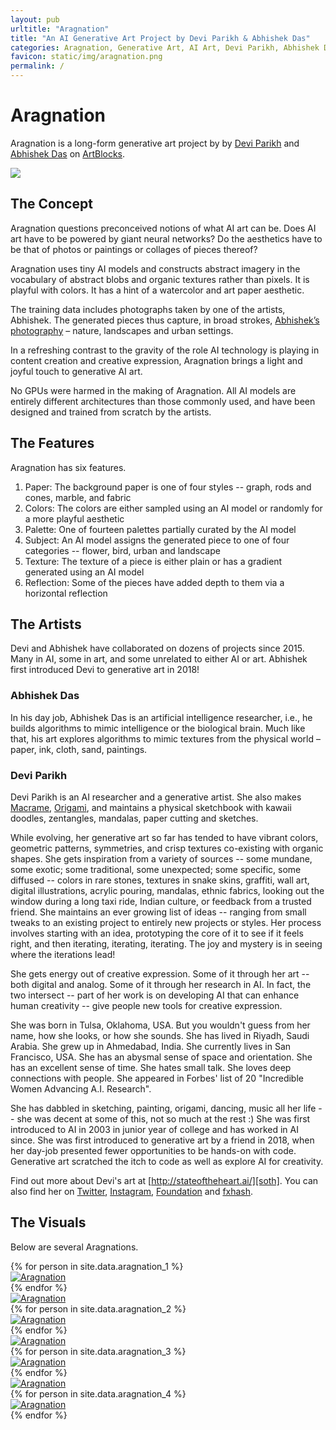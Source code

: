 ```yaml
---
layout: pub
urltitle: "Aragnation"
title: "An AI Generative Art Project by Devi Parikh & Abhishek Das"
categories: Aragnation, Generative Art, AI Art, Devi Parikh, Abhishek Das
favicon: static/img/aragnation.png
permalink: /
---
```


# Aragnation

Aragnation is a long-form generative art project by by [Devi Parikh][devi] and [Abhishek Das][das] on [ArtBlocks][artblocks].  

<img class="inline-pic" src="static/img/aragnation_collage.png">

## The Concept

Aragnation questions preconceived notions of what AI art can be. Does AI art have to be powered by giant neural networks? Do the aesthetics have to be that of photos or paintings or collages of pieces thereof?

Aragnation uses tiny AI models and constructs abstract imagery in the vocabulary of abstract blobs and organic textures rather than pixels. It is playful with colors. It has a hint of a watercolor and art paper aesthetic. 

The training data includes photographs taken by one of the artists, Abhishek.  The generated pieces thus capture, in broad strokes, [Abhishek’s photography][das-photos] – nature, landscapes and urban settings.

In a refreshing contrast to the gravity of the role AI technology is playing in content creation and creative expression, Aragnation brings a light and joyful touch to generative AI art. 

No GPUs were harmed in the making of Aragnation. All AI models are entirely different architectures than those commonly used, and have been designed and trained from scratch by the artists.

## The Features

Aragnation has six features.

1. Paper: The background paper is one of four styles -- graph, rods and cones, marble, and fabric
2. Colors: The colors are either sampled using an AI model or randomly for a more playful aesthetic
3. Palette: One of fourteen palettes partially curated by the AI model
4. Subject: An AI model assigns the generated piece to one of four categories -- flower, bird, urban and landscape
5. Texture: The texture of a piece is either plain or has a gradient generated using an AI model
6. Reflection: Some of the pieces have added depth to them via a horizontal reflection 

## The Artists

Devi and Abhishek have collaborated on dozens of projects since 2015. Many in AI, some in art, and some unrelated to either AI or art. Abhishek first introduced Devi to generative art in 2018!

### Abhishek Das

In his day job, Abhishek Das is an artificial intelligence researcher, i.e., he builds algorithms to mimic intelligence or the biological brain. Much like that, his art explores algorithms to mimic textures from the physical world – paper, ink, cloth, sand, paintings.

### Devi Parikh

Devi Parikh is an AI researcher and a generative artist. She also makes [Macrame][macrame], [Origami][origami], and maintains a physical sketchbook with kawaii doodles, zentangles, mandalas, paper cutting and sketches. 

While evolving, her generative art so far has tended to have vibrant colors, geometric patterns, symmetries, and crisp textures co-existing with organic shapes. She gets inspiration from a variety of sources -- some mundane, some exotic; some traditional, some unexpected; some specific, some diffused -- colors in rare stones, textures in snake skins, graffiti, wall art, digital illustrations, acrylic pouring, mandalas, ethnic fabrics, looking out the window during a long taxi ride, Indian culture, or feedback from a trusted friend. She maintains an ever growing list of ideas -- ranging from small tweaks to an existing project to entirely new projects or styles. Her process involves starting with an idea, prototyping the core of it to see if it feels right, and then iterating, iterating, iterating. The joy and mystery is in seeing where the iterations lead!

She gets energy out of creative expression. Some of it through her art -- both digital and analog. Some of it through her research in AI. In fact, the two intersect -- part of her work is on developing AI that can enhance human creativity -- give people new tools for creative expression.

She was born in Tulsa, Oklahoma, USA. But you wouldn't guess from her name, how she looks, or how she sounds. She has lived in Riyadh, Saudi Arabia. She grew up in Ahmedabad, India. She currently lives in San Francisco, USA. She has an abysmal sense of space and orientation. She has an excellent sense of time. She hates small talk. She loves deep connections with people. She appeared in Forbes' list of 20 "Incredible Women Advancing A.I. Research". 

She has dabbled in sketching, painting, origami, dancing, music all her life -- she was decent at some of this, not so much at the rest :) She was first introduced to AI in 2003 in junior year of college and has worked in AI since. She was first introduced to generative art by a friend in 2018, when her day-job presented fewer opportunities to be hands-on with code. Generative art scratched the itch to code as well as explore AI for creativity.

Find out more about Devi's art at [http://stateoftheheart.ai/][soth]. You can also find her on [Twitter][tw], [Instagram][insta], [Foundation][fnd] and [fxhash][fxhash]. 

## The Visuals

Below are several Aragnations.

<div class = 'art'>
  {% for person in site.data.aragnation_1 %}
  <div class = 'aragnationpiece'>
    <a href = '{{ person.link }}'><img src = '{{person.link}}' alt = 'Aragnation'></a>
  </div>
  {% endfor %}
</div>

<div class = 'fullartpiece'>
<a href = './static/img/aragnation_11.jpg'><img src = './static/img/aragnation_11.jpg' alt = 'Aragnation'></a>
</div>

<div class = 'art'>
  {% for person in site.data.aragnation_2 %}
  <div class = 'aragnationpiece'>
    <a href = '{{ person.link }}'><img src = '{{person.link}}' alt = 'Aragnation'></a>
  </div>
  {% endfor %}
</div>

<div class = 'fullartpiece'>
<a href = './static/img/aragnation_22.jpg'><img src = './static/img/aragnation_22.jpg' alt = 'Aragnation'></a>
</div>

<div class = 'art'>
  {% for person in site.data.aragnation_3 %}
  <div class = 'aragnationpiece'>
    <a href = '{{ person.link }}'><img src = '{{person.link}}' alt = 'Aragnation'></a>
  </div>
  {% endfor %}
</div>

<div class = 'fullartpiece'>
<a href = './static/img/aragnation_33.jpg'><img src = './static/img/aragnation_33.jpg' alt = 'Aragnation'></a>
</div>

<div class = 'art'>
  {% for person in site.data.aragnation_4 %}
  <div class = 'aragnationpiece'>
    <a href = '{{ person.link }}'><img src = '{{person.link}}' alt = 'Aragnation'></a>
  </div>
  {% endfor %}
</div>


[artblocks]: https://www.artblocks.io/
[das]: https://abhishekdas.com/art/
[devi]: http://stateoftheheart.ai/
[das-photos]: https://www.instagram.com/abhshkdz/
[aragnation]: https://deviparikh.github.io/aragnation/
[sketchbook]: https://www.cc.gatech.edu/~parikh/sketchbook.html
[macrame]: https://www.cc.gatech.edu/~parikh/macrame.html
[origami]: https://www.cc.gatech.edu/~parikh/origami.html
[soth]: http://stateoftheheart.ai/ 
[devi]: https://www.cc.gatech.edu/~parikh/
[tw]: https://twitter.com/deviparikh
[insta]: https://www.instagram.com/deviparikh/
[fnd]: https://foundation.app/@deviparikh
[fxhash]:  https://www.fxhash.xyz/u/Devi%20Parikh